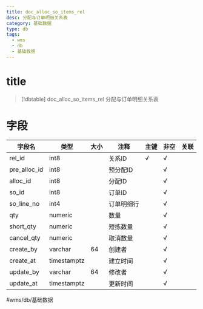 ```yaml
---
title: doc_alloc_so_items_rel
desc: 分配与订单明细关系表
category: 基础数据
type: db
tags:
  - wms
  - db
  - 基础数据
---
```


# title
>[!dbtable] doc_alloc_so_items_rel
> 分配与订单明细关系表

# 字段
| 字段名 | 类型 | 大小 | 注释 | 主键 | 非空 | 关联 |
| --- | --- | --- | --- | --- | --- | --- |
| rel_id | int8 |  | 关系ID | √ | √ |  |
| pre_alloc_id | int8 |  | 预分配ID |  | √ |  |
| alloc_id | int8 |  | 分配ID |  | √ |  |
| so_id | int8 |  | 订单ID |  | √ |  |
| so_line_no | int4 |  | 订单明细行 |  | √ |  |
| qty | numeric |  | 数量 |  | √ |  |
| short_qty | numeric |  | 短拣数量 |  | √ |  |
| cancel_qty | numeric |  | 取消数量 |  | √ |  |
| create_by | varchar | 64 | 创建者 |  | √ |  |
| create_at | timestamptz |  | 建立时间 |  | √ |  |
| update_by | varchar | 64 | 修改者 |  | √ |  |
| update_at | timestamptz |  | 更新时间 |  | √ |  |
#wms/db/基础数据

